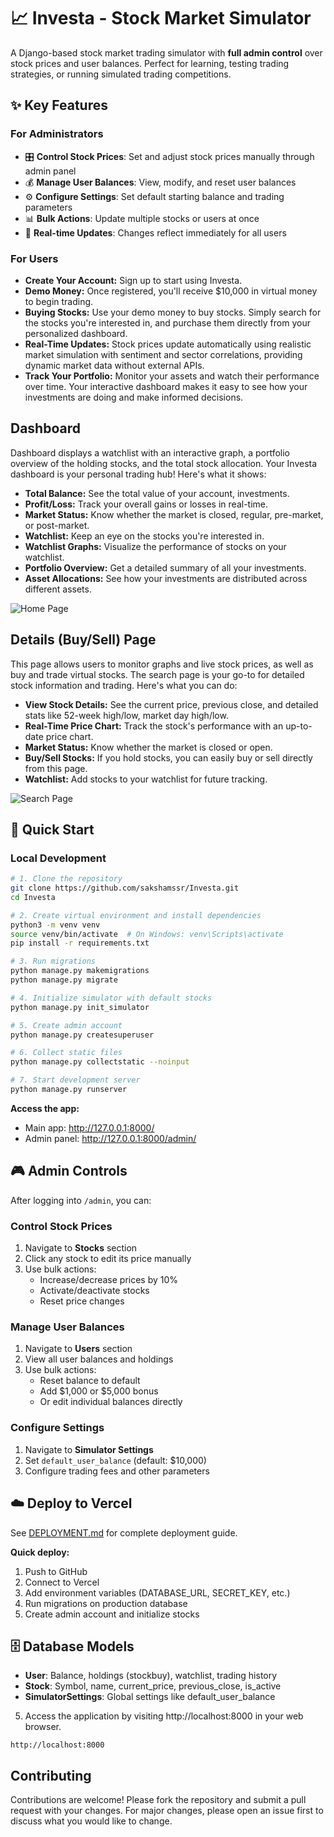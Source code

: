 # 📈 Investa - Stock Market Simulator

A Django-based stock market trading simulator with **full admin control** over stock prices and user balances. Perfect for learning, testing trading strategies, or running simulated trading competitions.

## ✨ Key Features

### For Administrators
- 🎛️ **Control Stock Prices**: Set and adjust stock prices manually through admin panel
- 💰 **Manage User Balances**: View, modify, and reset user balances
- ⚙️ **Configure Settings**: Set default starting balance and trading parameters
- 📊 **Bulk Actions**: Update multiple stocks or users at once
- 🔄 **Real-time Updates**: Changes reflect immediately for all users

### For Users

* **Create Your Account:** Sign up to start using Investa.
* **Demo Money:** Once registered, you'll receive $10,000 in virtual money to begin trading.
* **Buying Stocks:** Use your demo money to buy stocks. Simply search for the stocks you're interested in, and purchase them directly from your personalized dashboard.
* **Real-Time Updates:** Stock prices update automatically using realistic market simulation with sentiment and sector correlations, providing dynamic market data without external APIs.
* **Track Your Portfolio:** Monitor your assets and watch their performance over time. Your interactive dashboard makes it easy to see how your investments are doing and make informed decisions.

## Dashboard
Dashboard displays a watchlist with an interactive graph, a portfolio overview of the holding stocks, and the total stock allocation. 
Your Investa dashboard is your personal trading hub! Here's what it shows:

* **Total Balance:** See the total value of your account, investments.
* **Profit/Loss:** Track your overall gains or losses in real-time.
* **Market Status:** Know whether the market is closed, regular, pre-market, or post-market.
* **Watchlist:** Keep an eye on the stocks you're interested in.
* **Watchlist Graphs:** Visualize the performance of stocks on your watchlist.
* **Portfolio Overview:** Get a detailed summary of all your investments.
* **Asset Allocations:** See how your investments are distributed across different assets.

![Home Page](images/dashboard.png)

## Details (Buy/Sell) Page
This page allows users to monitor graphs and live stock prices, as well as buy and trade virtual stocks.
The search page is your go-to for detailed stock information and trading. Here's what you can do:

* **View Stock Details:** See the current price, previous close, and detailed stats like 52-week high/low, market day high/low.
* **Real-Time Price Chart:** Track the stock's performance with an up-to-date price chart.
* **Market Status:** Know whether the market is closed or open.
* **Buy/Sell Stocks:** If you hold stocks, you can easily buy or sell directly from this page.
* **Watchlist:** Add stocks to your watchlist for future tracking.

![Search Page](images/searchPage.png)

## 🚀 Quick Start

### Local Development

```bash
# 1. Clone the repository
git clone https://github.com/sakshamssr/Investa.git
cd Investa

# 2. Create virtual environment and install dependencies
python3 -m venv venv
source venv/bin/activate  # On Windows: venv\Scripts\activate
pip install -r requirements.txt

# 3. Run migrations
python manage.py makemigrations
python manage.py migrate

# 4. Initialize simulator with default stocks
python manage.py init_simulator

# 5. Create admin account
python manage.py createsuperuser

# 6. Collect static files
python manage.py collectstatic --noinput

# 7. Start development server
python manage.py runserver
```

**Access the app:**
- Main app: http://127.0.0.1:8000/
- Admin panel: http://127.0.0.1:8000/admin/

## 🎮 Admin Controls

After logging into `/admin`, you can:

### Control Stock Prices
1. Navigate to **Stocks** section
2. Click any stock to edit its price manually
3. Use bulk actions:
   - Increase/decrease prices by 10%
   - Activate/deactivate stocks
   - Reset price changes

### Manage User Balances
1. Navigate to **Users** section
2. View all user balances and holdings
3. Use bulk actions:
   - Reset balance to default
   - Add $1,000 or $5,000 bonus
   - Or edit individual balances directly

### Configure Settings
1. Navigate to **Simulator Settings**
2. Set `default_user_balance` (default: $10,000)
3. Configure trading fees and other parameters

## ☁️ Deploy to Vercel

See [DEPLOYMENT.md](DEPLOYMENT.md) for complete deployment guide.

**Quick deploy:**
1. Push to GitHub
2. Connect to Vercel
3. Add environment variables (DATABASE_URL, SECRET_KEY, etc.)
4. Run migrations on production database
5. Create admin account and initialize stocks

## 🗄️ Database Models

- **User**: Balance, holdings (stockbuy), watchlist, trading history
- **Stock**: Symbol, name, current_price, previous_close, is_active
- **SimulatorSettings**: Global settings like default_user_balance
5. Access the application by visiting http://localhost:8000 in your web browser.
```
http://localhost:8000
```

## Contributing
Contributions are welcome! Please fork the repository and submit a pull request with your changes. For major changes, please open an issue first to discuss what you would like to change.

